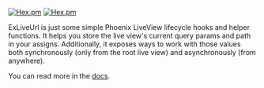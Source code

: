 [![Hex.pm](https://img.shields.io/hexpm/v/ex_live_url?color=g&label=docs)](https://hexdocs.pm/ex_live_url/ExLiveUrl.html)
[![Hex.pm](https://img.shields.io/hexpm/v/ex_live_url?color=g)](https://hex.pm/packages/ex_live_url)
 
ExLiveUrl is just some simple Phoenix LiveView lifecycle hooks and helper functions. It helps you store the live view's current query params and path in your assigns. Additionally, it exposes ways to work with those values both synchronously (only from the root live view) and asynchronously (from anywhere).

You can read more in the [docs](https://hexdocs.pm/ex_live_url/ExLiveUrl.html).
